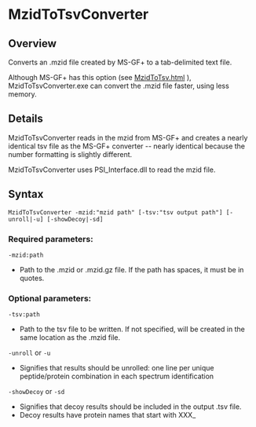 # MzidToTsvConverter

## Overview
Converts an .mzid file created by MS-GF+ to a tab-delimited text file.  

Although MS-GF+ has this option (see [MzidToTsv.html](http://htmlpreview.github.io/?https://github.com/sangtaekim/msgfplus/blob/master/doc/MzidToTsv.html) ),  
MzidToTsvConverter.exe can convert the .mzid file faster, using less memory.

## Details

MzidToTsvConverter reads in the mzid from MS-GF+ and creates a nearly identical tsv file as the MS-GF+ converter -- nearly identical because the number formatting is slightly different.

MzidToTsvConverter uses PSI_Interface.dll to read the mzid file.

## Syntax

`MzidToTsvConverter -mzid:"mzid path" [-tsv:"tsv output path"] [-unroll|-u] [-showDecoy|-sd]`

### Required parameters:
`-mzid:path` 
* Path to the .mzid or .mzid.gz file.  If the path has spaces, it must be in quotes.

### Optional parameters:
`-tsv:path`
* Path to the tsv file to be written. If not specified, will be created in the same location as the .mzid file.

`-unroll` or `-u`
* Signifies that results should be unrolled: one line per unique peptide/protein combination in each spectrum identification

`-showDecoy` or `-sd`
* Signifies that decoy results should be included in the output .tsv file.
* Decoy results have protein names that start with XXX_
